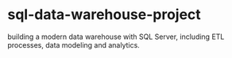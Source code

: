 # sql-data-warehouse-project
building a modern data warehouse with SQL Server, including ETL processes, data modeling and analytics.
